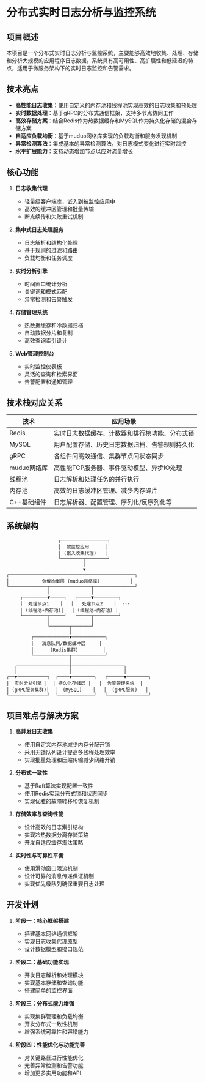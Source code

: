# 分布式实时日志分析与监控系统

## 项目概述

本项目是一个分布式实时日志分析与监控系统，主要能够高效地收集、处理、存储和分析大规模的应用程序日志数据。系统具有高可用性、高扩展性和低延迟的特点，适用于微服务架构下的实时日志监控和告警需求。

## 技术亮点

- **高性能日志收集**：使用自定义的内存池和线程池实现高效的日志收集和预处理
- **实时数据处理**：基于gRPC的分布式通信框架，支持多节点协同工作
- **高效存储方案**：结合Redis作为热数据缓存和MySQL作为持久化存储的混合存储方案
- **自适应负载均衡**：基于muduo网络库实现的负载均衡和服务发现机制
- **异常检测算法**：集成基本的异常检测算法，对日志模式变化进行实时监控
- **水平扩展能力**：支持动态增加节点以应对流量增长

## 核心功能

1. **日志收集代理**
   - 轻量级客户端库，嵌入到被监控应用中
   - 高效的缓冲区管理和批量传输
   - 断点续传和失败重试机制

2. **集中式日志处理服务**
   - 日志解析和结构化处理
   - 基于规则的过滤和路由
   - 负载均衡和任务调度

3. **实时分析引擎**
   - 时间窗口统计分析
   - 关键词和模式匹配
   - 异常检测和告警触发

4. **存储管理系统**
   - 热数据缓存和冷数据归档
   - 自动数据分片和复制
   - 高效查询索引设计

5. **Web管理控制台**
   - 实时监控仪表板
   - 灵活的查询和检索界面
   - 告警配置和通知管理

## 技术栈对应关系

| 技术 | 应用场景 |
|------|---------|
| Redis | 实时日志数据缓存、计数器和排行榜功能、分布式锁 |
| MySQL | 用户配置存储、历史日志数据归档、告警规则持久化 |
| gRPC | 各组件间高效通信、集群节点间状态同步 |
| muduo网络库 | 高性能TCP服务器、事件驱动模型、异步IO处理 |
| 线程池 | 日志解析和处理任务的并行执行 |
| 内存池 | 高效的日志缓冲区管理、减少内存碎片 |
| C++基础组件 | 日志解析器、配置管理、序列化/反序列化等 |

## 系统架构

```
                   ┌─────────────────┐
                   │  被监控应用      │
                   │ (嵌入收集代理)   │
                   └────────┬────────┘
                            │
                            ▼
┌──────────────────────────────────────────────┐
│            负载均衡层 (muduo网络库)           │
└──────────────┬───────────────┬───────────────┘
               │               │
     ┌─────────▼─────┐   ┌─────▼─────────┐
     │  处理节点1    │   │   处理节点2    │  ···
     │ (线程池+内存池)│   │ (线程池+内存池) │
     └─────────┬─────┘   └─────┬─────────┘
               │               │
               └───────┬───────┘
                       │
         ┌─────────────▼────────────┐
         │   消息队列/数据缓冲层     │
         │      (Redis集群)         │
         └─────────────┬────────────┘
                       │
   ┌───────────────────┼───────────────────┐
   │                   │                   │
┌──▼───────────┐  ┌────▼────────┐   ┌──────▼────────┐
│  实时分析引擎 │  │ 持久化存储层 │   │  告警管理系统  │
│ (gRPC服务集群)│  │  (MySQL)    │   │  (gRPC服务)   │
└──────────────┘  └─────────────┘   └───────────────┘
```

## 项目难点与解决方案

1. **高并发日志收集**
   - 使用自定义内存池减少内存分配开销
   - 采用无锁队列设计提高多线程处理效率
   - 实现批量处理和压缩传输减少网络开销

2. **分布式一致性**
   - 基于Raft算法实现配置一致性
   - 使用Redis实现分布式锁和状态同步
   - 实现优雅的故障转移和恢复机制

3. **存储效率与查询性能**
   - 设计高效的日志索引结构
   - 实现冷热数据分离存储策略
   - 开发自适应缓存淘汰策略

4. **实时性与可靠性平衡**
   - 使用滑动窗口限流机制
   - 设计可靠的消息传递保证机制
   - 实现优先级队列确保重要日志处理

## 开发计划

1. **阶段一：核心框架搭建**
   - 搭建基本网络通信框架
   - 实现日志收集代理原型
   - 设计数据模型和接口规范

2. **阶段二：基础功能实现**
   - 开发日志解析和处理模块
   - 实现基本存储和查询功能
   - 搭建简单的监控界面

3. **阶段三：分布式能力增强**
   - 实现集群管理和负载均衡
   - 开发分布式一致性机制
   - 增强系统可靠性和容错能力

4. **阶段四：性能优化与功能完善**
   - 对关键路径进行性能优化
   - 完善异常检测和告警功能
   - 增加更多实用功能和API
